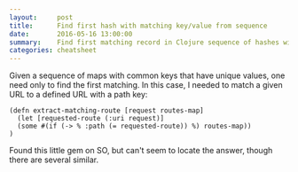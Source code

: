 ```yaml
---
layout:     post
title:      Find first hash with matching key/value from sequence 
date:       2016-05-16 13:00:00
summary:    Find first matching record in Clojure sequence of hashes with unique value in a given key.
categories: cheatsheet 
---
```

Given a sequence of maps with common keys that have unique values, one need only to find the first matching. In this case, I needed to match a given URL to a defined URL with a path key: 

    (defn extract-matching-route [request routes-map]
      (let [requested-route (:uri request)]
      (some #(if (-> % :path (= requested-route)) %) routes-map))
    )

Found this little gem on SO, but can't seem to locate the answer, though there are several similar.

